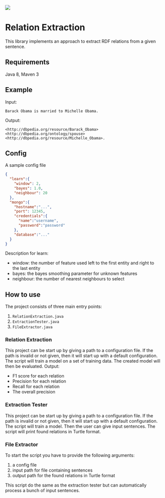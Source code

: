 [![](https://jitpack.io/v/dice-group/cedric-extraction.svg)](https://jitpack.io/#dice-group/cedric-extraction)

# Relation Extraction

This library implements an approach to extract RDF relations from a given sentence.

## Requirements
Java 8, Maven 3

## Example
Input:
````
Barack Obama is married to Michelle Obama.
````
Output:
````
<http://dbpedia.org/resource/Barack_Obama> <http://dbpedia.org/ontology/spouse> <http://dbpedia.org/resource/Michelle_Obama>.
````

## Config
A sample config file
````JSON
{
  "learn":{
    "window": 2,
    "bayes": 1.0,
    "neighbour": 20
  },
  "mongo":{
    "hostname":"...",
    "port": 12345,
    "credentials":{
      "name":"username",
      "password":"password"
    },
    "database":"..."
  }
}
````
Description for learn:
* window: the number of feature used left to the first entity and right to the last entity
* bayes: the bayes smoothing parameter for unknown features
* neighbour: the number of nearest neighbours to select

## How to use
The project consists of three main entry points:
1. ``RelationExtraction.java``
2. ``ExtractionTester.java``
3. ``FileExtractor.java``

### Relation Extraction
This project can be start up by giving a path to a configuration file.
If the path is invalid or not given, then it will start up with a default configuration.
The script will train a model on a set of training data.
The created model will then be evaluated.
Output:
* F1 score for each relation
* Precision for each relation
* Recall for each relation
* The overall precision

### Extraction Tester
This project can be start up by giving a path to a configuration file.
If the path is invalid or not given, then it will start up with a default configuration.
The script will train a model. Then the user can give input sentences. The script will print found relations in Turtle format.

### File Extractor
To start the script you have to provide the following arguments:
1. a config file
2. input path for file containing sentences
3. output path for the found relations in Turtle format

This script do the same as the extraction tester but can automatically
process a bunch of input sentences.
